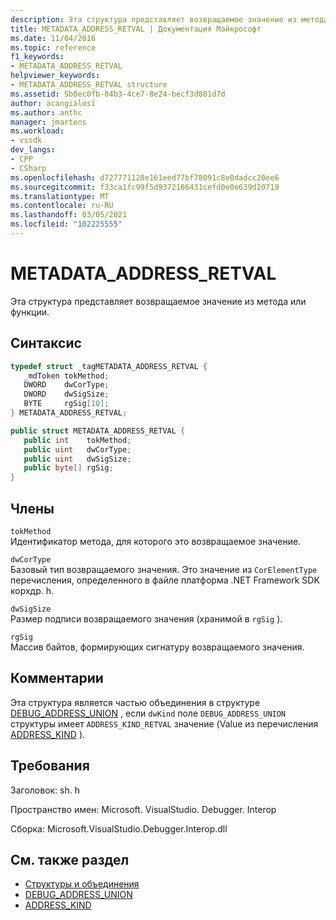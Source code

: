 ```yaml
---
description: Эта структура представляет возвращаемое значение из метода или функции.
title: METADATA_ADDRESS_RETVAL | Документация Майкрософт
ms.date: 11/04/2016
ms.topic: reference
f1_keywords:
- METADATA_ADDRESS_RETVAL
helpviewer_keywords:
- METADATA_ADDRESS_RETVAL structure
ms.assetid: 5b0ec0fb-84b3-4ce7-8e24-becf3d881d7d
author: acangialosi
ms.author: anthc
manager: jmartens
ms.workload:
- vssdk
dev_langs:
- CPP
- CSharp
ms.openlocfilehash: d727771128e161eed77bf78091c8e0dadcc20ee6
ms.sourcegitcommit: f33ca1fc99f5d9372166431cefd0e0e639d20719
ms.translationtype: MT
ms.contentlocale: ru-RU
ms.lasthandoff: 03/05/2021
ms.locfileid: "102225555"
---
```

# <a name="metadata_address_retval"></a>METADATA_ADDRESS_RETVAL
Эта структура представляет возвращаемое значение из метода или функции.

## <a name="syntax"></a>Синтаксис

```cpp
typedef struct _tagMETADATA_ADDRESS_RETVAL {
   _mdToken tokMethod;
   DWORD    dwCorType;
   DWORD    dwSigSize;
   BYTE     rgSig[10];
} METADATA_ADDRESS_RETVAL;
```

```csharp
public struct METADATA_ADDRESS_RETVAL {
   public int    tokMethod;
   public uint   dwCorType;
   public uint   dwSigSize;
   public byte[] rgSig;
}
```

## <a name="members"></a>Члены
 `tokMethod`\
 Идентификатор метода, для которого это возвращаемое значение.

 `dwCorType`\
 Базовый тип возвращаемого значения. Это значение из `CorElementType` перечисления, определенного в файле платформа .NET Framework SDK корхдр. h.

 `dwSigSize`\
 Размер подписи возвращаемого значения (хранимой в `rgSig` ).

 `rgSig`\
 Массив байтов, формирующих сигнатуру возвращаемого значения.

## <a name="remarks"></a>Комментарии
 Эта структура является частью объединения в структуре [DEBUG_ADDRESS_UNION](../../../extensibility/debugger/reference/debug-address-union.md) , если `dwKind` поле `DEBUG_ADDRESS_UNION` структуры имеет `ADDRESS_KIND_RETVAL` значение (Value из перечисления [ADDRESS_KIND](../../../extensibility/debugger/reference/address-kind.md) ).

## <a name="requirements"></a>Требования
 Заголовок: sh. h

 Пространство имен: Microsoft. VisualStudio. Debugger. Interop

 Сборка: Microsoft.VisualStudio.Debugger.Interop.dll

## <a name="see-also"></a>См. также раздел
- [Структуры и объединения](../../../extensibility/debugger/reference/structures-and-unions.md)
- [DEBUG_ADDRESS_UNION](../../../extensibility/debugger/reference/debug-address-union.md)
- [ADDRESS_KIND](../../../extensibility/debugger/reference/address-kind.md)
